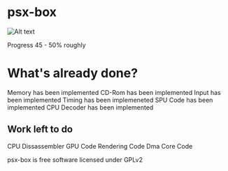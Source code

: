 # psx-box
![Alt text](  http://i.imgur.com/mkp3JJb.jpg "psx-box")

Progress 45 - 50% roughly
 
# What's already done?
 
 Memory has been implemented
 CD-Rom has been implemented 
 Input has been implemented
 Timing has been implemeneted
 SPU Code has been implemented
 CPU Decoder has been implemented


## Work left to do

CPU Dissassembler
GPU Code
Rendering Code
Dma Core Code


psx-box is free software licensed under GPLv2





